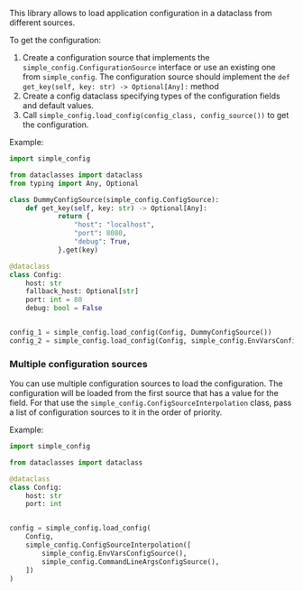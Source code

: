 This library allows to load application configuration in a dataclass from different sources.

To get the configuration:
1. Create a configuration source that implements the `simple_config.ConfigurationSource` interface or use an existing one from `simple_config`. The configuration source should implement the `def get_key(self, key: str) -> Optional[Any]:` method 
2. Create a config dataclass specifying types of the configuration fields and default values.
3. Call `simple_config.load_config(config_class, config_source())` to get the configuration.


Example:
```python
import simple_config

from dataclasses import dataclass
from typing import Any, Optional

class DummyConfigSource(simple_config.ConfigSource):
    def get_key(self, key: str) -> Optional[Any]:
            return {
                "host": "localhost",
                "port": 8080,
                "debug": True,
            }.get(key)

@dataclass
class Config:
    host: str
    fallback_host: Optional[str]
    port: int = 80
    debug: bool = False


config_1 = simple_config.load_config(Config, DummyConfigSource())
config_2 = simple_config.load_config(Config, simple_config.EnvVarsConfigSource())
```


### Multiple configuration sources

You can use multiple configuration sources to load the configuration. The configuration will be loaded from the first source that has a value for the field.
For that use the `simple_config.ConfigSourceInterpolation` class, pass a list of configuration sources to it in the order of priority.

Example:
```python
import simple_config

from dataclasses import dataclass

@dataclass
class Config:
    host: str
    port: int


config = simple_config.load_config(
    Config,
    simple_config.ConfigSourceInterpolation([
        simple_config.EnvVarsConfigSource(),
        simple_config.CommandLineArgsConfigSource(),
    ])
)
```
